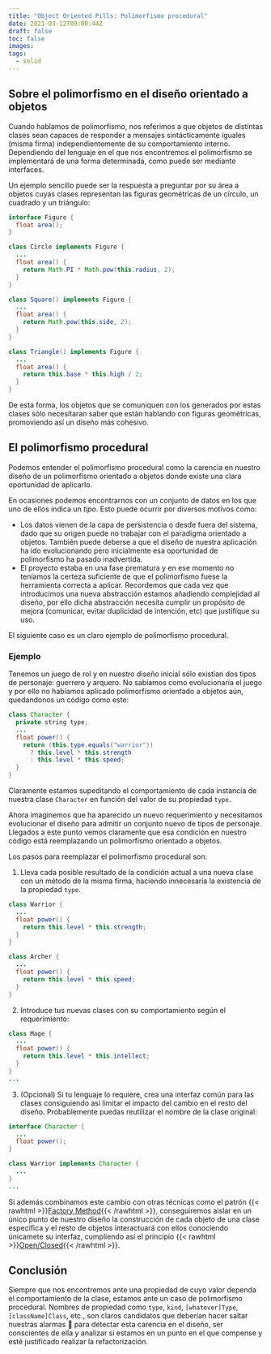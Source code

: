 ```yaml
---
title: "Object Oriented Pills: Polimorfismo procedural"
date: 2021-03-12T09:00:44Z
draft: false
toc: false
images:
tags:
  - solid
---
```

## Sobre el polimorfismo en el diseño orientado a objetos

Cuando hablamos de polimorfismo, nos referimos a que objetos de distintas clases sean capaces de responder a mensajes sintácticamente iguales (misma firma) independientemente de su comportamiento interno. Dependiendo del lenguaje en el que nos encontremos el polimorfismo se implementará de una forma determinada, como puede ser mediante interfaces.

Un ejemplo sencillo puede ser la respuesta a preguntar por su área a objetos cuyas clases representan las figuras geométricas de un círculo, un cuadrado y un triángulo:
```java
interface Figure {
  float area();
}
```
```java
class Circle implements Figure {
  ...
  float area() {
    return Math.PI * Math.pow(this.radius, 2);
  }
}
```
```java
class Square() implements Figure {
  ...
  float area() {
    return Math.pow(this.side, 2);
  }
}
```
```java
class Triangle() implements Figure {
  ...
  float area() {
    return this.base * this.high / 2;
  }
}
```
De esta forma, los objetos que se comuniquen con los generados por estas clases sólo necesitaran saber que están hablando con figuras geométricas, promoviendo así un diseño más cohesivo.

## El polimorfismo procedural

Podemos entender el polimorfismo procedural como la carencia en nuestro diseño de un polimorfismo orientado a objetos donde existe una clara oportunidad de aplicarlo.

En ocasiones podemos encontrarnos con un conjunto de datos en los que uno de ellos indica un *tipo*. Esto puede ocurrir por diversos motivos como:
* Los datos vienen de la capa de persistencia o desde fuera del sistema, dado que su origen puede no trabajar con el paradigma orientado a objetos. También puede deberse a que el diseño de nuestra aplicación ha ido evolucionando pero inicialmente esa oportunidad de polimorfismo ha pasado inadvertida.
* El proyecto estaba en una fase prematura y en ese momento no teníamos la certeza suficiente de que el polimorfismo fuese la herramienta correcta a aplicar. Recordemos que cada vez que introducimos una nueva abstracción estamos añadiendo complejidad al diseño, por ello dicha abstracción necesita cumplir un propósito de mejora (comunicar, evitar duplicidad de intención, etc) que justifique su uso.

El siguiente caso es un claro ejemplo de polimorfismo procedural.

### Ejemplo

Tenemos un juego de rol y en nuestro diseño inicial sólo existían dos tipos de personaje: guerrero y arquero. No sabíamos como evolucionaría el juego y por ello no habíamos aplicado polimorfismo orientado a objetos aún, quedandonos un código como este:
```java
class Character {
  private string type;
  ...
  float power() {
    return (this.type.equals("warrior"))
      ? this.level * this.strength
      : this.level * this.speed;
  }
}
```
Claramente estamos supeditando el comportamiento de cada instancia de nuestra clase `Character` en función del valor de su propiedad `type`.

Ahora imaginemos que ha aparecido un nuevo requerimiento y necesitamos evolucionar el diseño para admitir un conjunto nuevo de tipos de personaje. Llegados a este punto vemos claramente que esa condición en nuestro código está reemplazando un polimorfismo orientado a objetos.

Los pasos para reemplazar el polimorfismo procedural son:

1. Lleva cada posible resultado de la condición actual a una nueva clase con un método de la misma firma, haciendo innecesaria la existencia de la propiedad `type`.

```java
class Warrior {
  ...
  float power() {
    return this.level * this.strength;
  }
}
```
```java
class Archer {
  ...
  float power() {
    return this.level * this.speed;
  }
}
```
2. Introduce tus nuevas clases con su comportamiento según el requerimiento:
```java
class Mage {
  ...
  float power() {
    return this.level * this.intellect;
  }
}
...
```
3. (Opcional) Si tu lenguaje lo requiere, crea una interfaz común para las clases consiguiendo así limitar el impacto del cambio en el resto del diseño. Probablemente puedas reutilizar el nombre de la clase original:
```java
interface Character {
  ...
  float power();
}
```
```java
class Warrior implements Character {
  ...
}
...
```
Si además combinamos este cambio con otras técnicas como el patrón {{< rawhtml >}}<a href="https://es.wikipedia.org/wiki/Factory_Method_(patr%C3%B3n_de_dise%C3%B1o)" target="_blank">Factory Method</a>{{< /rawhtml >}}, conseguiremos aislar en un único punto de nuestro diseño la construcción de cada objeto de una clase específica y el resto de objetos interactuará con ellos conociendo únicamete su interfaz, cumpliendo así el principio {{< rawhtml >}}<a href="https://es.wikipedia.org/wiki/Principio_de_abierto/cerrado" target="_blank">Open/Closed</a>{{< /rawhtml >}}.

## Conclusión
Siempre que nos encontremos ante una propiedad de cuyo valor dependa el comportamiento de la clase, estamos ante un caso de polimorfismo procedural. Nombres de propiedad como `type`, `kind`, `[whatever]Type`, `[className]Class`, etc., son claros candidatos que deberían hacer saltar nuestras alarmas 🚨 para detectar esta carencia en el diseño, ser conscientes de ella y analizar si estamos en un punto en el que compense y esté justificado realizar la refactorización.